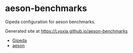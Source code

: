 aeson-benchmarks
================

Gipeda configuration for aeson benchmarks.

Generated site at https://Lysxia.github.io/aeson-benchmarks

- [Gipeda](https://github.com/nomeata/gipeda)
- [aeson](https://github.com/bos/aeson)
